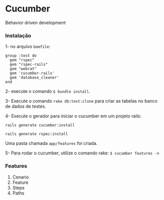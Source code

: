 # Cucumber

Behavior driven development

### Instalação

1- no arquivo ```Gemfile```:

	group :test do
	  gem "rspec"
	  gem "rspec-rails"
	  gem "webrat"
	  gem 'cucumber-rails'
	  gem 'database_cleaner'
	end

2- execute o comando ```$ bundle install```.

3- Execute o comando ``rake db:test:clone`` para criar as tabelas no banco de dados de testes.

4- Execute o gerador para iniciar o cucumber em um projeto rails:

``rails generate cucumber:install``

``rails generate rspec:install``

Uma pasta chamada ```app/features``` foi criada.

5- Para rodar o cucumber, utilize o comando rake: ```$ cucumber features -n```


### Features

1. Cenario
2. Feature
3. Steps
4. Paths